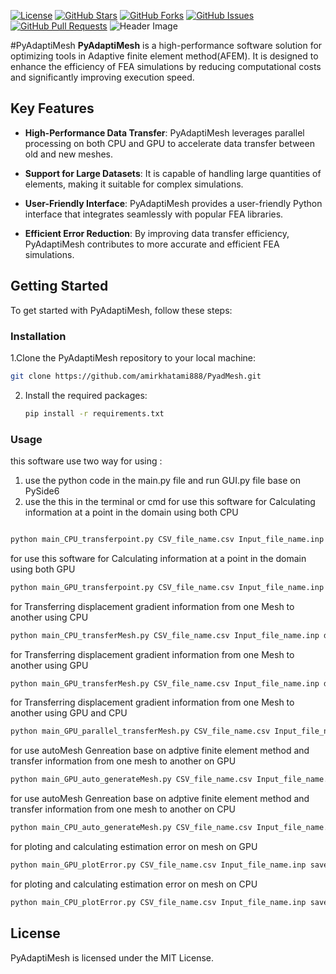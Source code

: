 

[![License](https://img.shields.io/badge/License-MIT-blue.svg)](LICENSE)
[![GitHub Stars](https://img.shields.io/github/stars/amirkhatami888/PyAdaptiMesh)](https://github.com/amirkhatami888/PyAdaptiMesh/stargazers)
[![GitHub Forks](https://img.shields.io/github/forks/amirkhatami888/PyAdaptiMesh)](https://github.com/amirkhatami888/PyAdaptiMesh/network/members)
[![GitHub Issues](https://img.shields.io/github/issues/amirkhatami888/PyAdaptiMesh)](https://github.com/amirkhatami888/PyAdaptiMesh/issues)
[![GitHub Pull Requests](https://img.shields.io/github/issues-pr/amirkhatami888/PyAdaptiMesh)](https://github.com/amirkhatami888/PyAdaptiMesh/pulls)
![Header Image](https://pyadaptimesh.ir/pyadaptiMesh.jpg)

#PyAdaptiMesh
**PyAdaptiMesh** is a high-performance software solution for optimizing tools in  Adaptive finite element method(AFEM). It is designed to enhance the efficiency of FEA simulations by reducing computational costs and significantly improving execution speed.

## Key Features

- **High-Performance Data Transfer**: PyAdaptiMesh leverages parallel processing on both CPU and GPU to accelerate data transfer between old and new meshes.

- **Support for Large Datasets**: It is capable of handling large quantities of elements, making it suitable for complex simulations.

- **User-Friendly Interface**: PyAdaptiMesh provides a user-friendly Python interface that integrates seamlessly with popular FEA libraries.

- **Efficient Error Reduction**: By improving data transfer efficiency, PyAdaptiMesh contributes to more accurate and efficient FEA simulations.

## Getting Started

To get started with PyAdaptiMesh, follow these steps:

### Installation

 1.Clone the PyAdaptiMesh repository to your local machine:

   ```sh
   git clone https://github.com/amirkhatami888/PyadMesh.git

   ```
2. Install the required packages:

   ```sh
   pip install -r requirements.txt
   ```  

### Usage

this software use two way for using :
1. use the python code in the main.py file and run GUI.py file base on PySide6
2. use the this in the terminal or cmd
for use this software for Calculating information at a point in the domain using both CPU 
```sh

python main_CPU_transferpoint.py CSV_file_name.csv Input_file_name.inp X Y
```
for use this software for Calculating information at a point in the domain using both GPU 
```sh
python main_GPU_transferpoint.py CSV_file_name.csv Input_file_name.inp X Y
```
for Transferring displacement gradient information from one Mesh to another using CPU
```sh
python main_CPU_transferMesh.py CSV_file_name.csv Input_file_name.inp datFile_name.dat save_directory 
```
for Transferring displacement gradient information from one Mesh to another using GPU
```sh
python main_GPU_transferMesh.py CSV_file_name.csv Input_file_name.inp datFile_name.dat save_directory thread_x thread_y
```
for Transferring displacement gradient information from one Mesh to another using GPU and CPU
```sh
python main_GPU_parallel_transferMesh.py CSV_file_name.csv Input_file_name.inp datFile_name.dat save_directory thread_x thread_y number_of_core_for_CPU
```
for use autoMesh Genreation base on adptive finite element method and transfer information from one mesh to another on GPU
```sh
python main_GPU_auto_generateMesh.py CSV_file_name.csv Input_file_name.inp IGES_file_name.igs save_directory  max_iteration_number ratio_selection
```
for use autoMesh Genreation base on adptive finite element method and transfer information from one mesh to another on CPU
```sh
python main_CPU_auto_generateMesh.py CSV_file_name.csv Input_file_name.inp IGES_file_name.igs save_directory  max_iteration_number ratio_selection
```
for ploting and calculating estimation error on mesh on GPU
```sh
python main_GPU_plotError.py CSV_file_name.csv Input_file_name.inp save_directory
```
for ploting and calculating estimation error on mesh on CPU
```sh
python main_CPU_plotError.py CSV_file_name.csv Input_file_name.inp save_directory
```

## License
PyAdaptiMesh is licensed under the MIT License.

